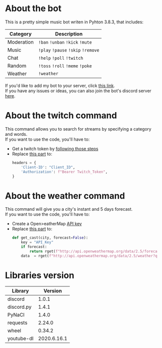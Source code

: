 # About the bot
This is a pretty simple music bot writen in Pyhton 3.8.3, that includes:

| Category |           Description            |
|----------|----------------------------------|
|Moderation|`!ban` `!unban` `!kick` `!mute`   |
|Music     |`!play` `!pause` `!skip` `!remove`|
|Chat      |`!help` `!poll` `!twitch`         |
|Random    |`!toss` `!roll` `!meme` `!poke`   |
|Weather   |`!weather`                        |

If you'd like to add my bot to your server, click [this link](https://discord.com/api/oauth2/authorize?client_id=713781013830041640&permissions=334622423&scope=bot).<br>If you have any issues or ideas, you can also join the bot's discord server [here](https://discord.gg/kGTku7H).

# About the twitch command
This command allows you to search for streams by specifying a category and words.<br>
If you want to use the code, you'll have to:
- Get a twitch token by [following those steps](https://dev.twitch.tv/docs/authentication)
- Replace [this part](https://github.com/MrSpaar/discord-bot/blob/master/cogs/chat.py#L51-L54) to:
  ```python
  headers = {
      'Client-ID': "Client_ID",
      'Authorization': f"Bearer Twitch_Token",
  }
  ```
  
# About the weather command
This command will give you a city's instant and 5 days forecast.<br>
If you want to use the code, you'll have to:
- Create a Open>eatherMap [API key](https://home.openweathermap.org/api_keys)
- Replace [this part](https://github.com/MrSpaar/discord-bot/blob/master/cogs/weather.py#L18-L21) to:
  ```python
  def get_cast(city, forecast=False):
      key = "API_Key"
      if forecast:
          return rget(f"http://api.openweathermap.org/data/2.5/forecast?q={city}&units=metric&APPID={key}").json()
      data  = rget(f"http://api.openweathermap.org/data/2.5/weather?q={city}&units=metric&APPID={key}").json()
  ```
    
# Libraries version
| Library  |  Version  |
|----------|-----------|
|discord   |1.0.1      |
|discord.py|1.4.1      |
|PyNaCl    |1.4.0      |
|requests  |2.24.0     |
|wheel     |0.34.2     |
|youtube-dl|2020.6.16.1|

